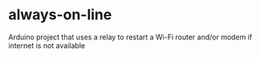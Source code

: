 # always-on-line
Arduino project that uses a relay to restart a Wi-Fi router and/or modem if internet is not available 
